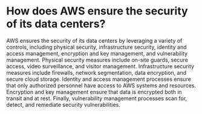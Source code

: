 # How does AWS ensure the security of its data centers?

AWS ensures the security of its data centers by leveraging a variety of controls, including physical security, infrastructure security, identity and access management, encryption and key management, and vulnerability management. Physical security measures include on-site guards, secure access, video surveillance, and visitor management. Infrastructure security measures include firewalls, network segmentation, data encryption, and secure cloud storage. Identity and access management processes ensure that only authorized personnel have access to AWS systems and resources. Encryption and key management ensure that data is encrypted both in transit and at rest. Finally, vulnerability management processes scan for, detect, and remediate security vulnerabilities.
